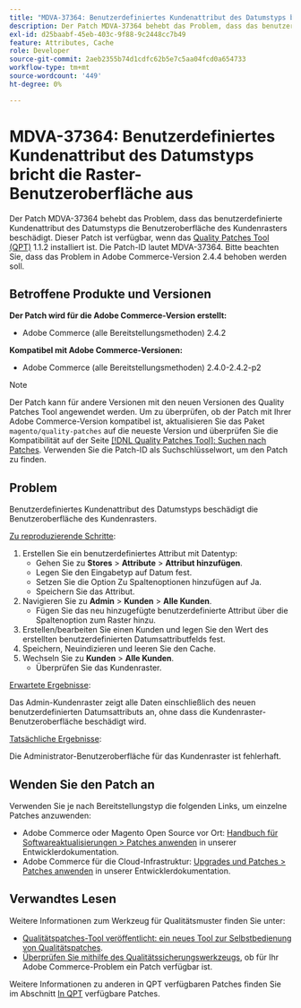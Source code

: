 ```yaml
---
title: "MDVA-37364: Benutzerdefiniertes Kundenattribut des Datumstyps bricht die Rasterbenutzeroberfläche aus"
description: Der Patch MDVA-37364 behebt das Problem, dass das benutzerdefinierte Kundenattribut des Datumstyps die Benutzeroberfläche des Kundenrasters beschädigt. Dieser Patch ist verfügbar, wenn das [Quality Patches Tool (QPT)](/help/announcements/adobe-commerce-announcements/magento-quality-patches-released-new-tool-to-self-serve-quality-patches.md) 1.1.2 installiert ist. Die Patch-ID lautet MDVA-37364. Bitte beachten Sie, dass das Problem in Adobe Commerce-Version 2.4.4 behoben werden soll.
exl-id: d25baabf-45eb-403c-9f88-9c2448cc7b49
feature: Attributes, Cache
role: Developer
source-git-commit: 2aeb2355b74d1cdfc62b5e7c5aa04fcd0a654733
workflow-type: tm+mt
source-wordcount: '449'
ht-degree: 0%

---
```


# MDVA-37364: Benutzerdefiniertes Kundenattribut des Datumstyps bricht die Raster-Benutzeroberfläche aus

Der Patch MDVA-37364 behebt das Problem, dass das benutzerdefinierte Kundenattribut des Datumstyps die Benutzeroberfläche des Kundenrasters beschädigt. Dieser Patch ist verfügbar, wenn das [Quality Patches Tool (QPT)](/help/announcements/adobe-commerce-announcements/magento-quality-patches-released-new-tool-to-self-serve-quality-patches.md) 1.1.2 installiert ist. Die Patch-ID lautet MDVA-37364. Bitte beachten Sie, dass das Problem in Adobe Commerce-Version 2.4.4 behoben werden soll.

## Betroffene Produkte und Versionen

**Der Patch wird für die Adobe Commerce-Version erstellt:**

* Adobe Commerce (alle Bereitstellungsmethoden) 2.4.2

**Kompatibel mit Adobe Commerce-Versionen:**

* Adobe Commerce (alle Bereitstellungsmethoden) 2.4.0-2.4.2-p2

>[!NOTE]
>
>Der Patch kann für andere Versionen mit den neuen Versionen des Quality Patches Tool angewendet werden. Um zu überprüfen, ob der Patch mit Ihrer Adobe Commerce-Version kompatibel ist, aktualisieren Sie das Paket `magento/quality-patches` auf die neueste Version und überprüfen Sie die Kompatibilität auf der Seite [[!DNL Quality Patches Tool]: Suchen nach Patches](https://experienceleague.adobe.com/tools/commerce-quality-patches/index.html). Verwenden Sie die Patch-ID als Suchschlüsselwort, um den Patch zu finden.

## Problem

Benutzerdefiniertes Kundenattribut des Datumstyps beschädigt die Benutzeroberfläche des Kundenrasters.

<u>Zu reproduzierende Schritte</u>:

1. Erstellen Sie ein benutzerdefiniertes Attribut mit Datentyp:
   * Gehen Sie zu **Stores** > **Attribute** > **Attribut hinzufügen**.
   * Legen Sie den Eingabetyp auf Datum fest.
   * Setzen Sie die Option Zu Spaltenoptionen hinzufügen auf Ja.
   * Speichern Sie das Attribut.
1. Navigieren Sie zu **Admin** > **Kunden** > **Alle Kunden**.
   * Fügen Sie das neu hinzugefügte benutzerdefinierte Attribut über die Spaltenoption zum Raster hinzu.
1. Erstellen/bearbeiten Sie einen Kunden und legen Sie den Wert des erstellten benutzerdefinierten Datumsattributfelds fest.
1. Speichern, Neuindizieren und leeren Sie den Cache.
1. Wechseln Sie zu **Kunden** > **Alle Kunden**.
   * Überprüfen Sie das Kundenraster.

<u>Erwartete Ergebnisse</u>:

Das Admin-Kundenraster zeigt alle Daten einschließlich des neuen benutzerdefinierten Datumsattributs an, ohne dass die Kundenraster-Benutzeroberfläche beschädigt wird.

<u>Tatsächliche Ergebnisse</u>:

Die Administrator-Benutzeroberfläche für das Kundenraster ist fehlerhaft.

## Wenden Sie den Patch an

Verwenden Sie je nach Bereitstellungstyp die folgenden Links, um einzelne Patches anzuwenden:

* Adobe Commerce oder Magento Open Source vor Ort: [Handbuch für Softwareaktualisierungen > Patches anwenden](https://experienceleague.adobe.com/en/docs/commerce-operations/tools/quality-patches-tool/usage) in unserer Entwicklerdokumentation.
* Adobe Commerce für die Cloud-Infrastruktur: [Upgrades und Patches > Patches anwenden](https://experienceleague.adobe.com/en/docs/commerce-cloud-service/user-guide/develop/upgrade/apply-patches) in unserer Entwicklerdokumentation.

## Verwandtes Lesen

Weitere Informationen zum Werkzeug für Qualitätsmuster finden Sie unter:

* [Qualitätspatches-Tool veröffentlicht: ein neues Tool zur Selbstbedienung von Qualitätspatches](/help/announcements/adobe-commerce-announcements/magento-quality-patches-released-new-tool-to-self-serve-quality-patches.md).
* [Überprüfen Sie mithilfe des Qualitätssicherungswerkzeugs](/help/support-tools/patches-available-in-qpt-tool/check-patch-for-magento-issue-with-magento-quality-patches.md), ob für Ihr Adobe Commerce-Problem ein Patch verfügbar ist.

Weitere Informationen zu anderen in QPT verfügbaren Patches finden Sie im Abschnitt [In QPT](https://support.magento.com/hc/en-us/sections/360010506631-Patches-available-in-MQP-tool-) verfügbare Patches.
